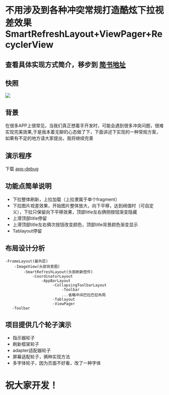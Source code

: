 # 不用涉及到各种冲突常规打造酷炫下拉视差效果SmartRefreshLayout+ViewPager+RecyclerView

## 查看具体实现方式简介，移步到 [简书地址](https://www.jianshu.com/p/d35b5fa37b26) 

## 快照
![](https://github.com/LPTim/Stop-master/blob/master/snapshot/snapshot.gif)

## 背景
在很多APP上很常见，当我们真正想着手开发时，可能会遇到很多冲突问题，很难实现完美效果,于是我本着无聊的心态做了下，下面讲述下实现的一种常规方案，如果有不足的地方请大家提出，我将继续完善

## 演示程序
下载  [app-debug](https://github.com/LPTim/Stop-master/blob/master/apk/app-debug.apk)

## 功能点简单说明
- 下拉整体刷新，上拉加载（上拉隶属于单个fragment）
- 下拉图片视差效果，开始图片整体放大，向下平移，达到阀值时（可自定义），下拉只保留向下平移效果，顶部title左右俩侧按钮渐变隐藏
- 上滑顶部title停留
- 上滑顶部title左右俩次按钮改变颜色，顶部title背景颜色渐变显示
- Tablayout停留

## 布局设计分析
```
-FrameLayout(最外层)
    -ImageView(头部背景图)
        -SmartRefreshLayout(头部刷新控件)
            -CoordinatorLayout
                -AppBarLayout
                     -CollapsingToolbarLayout
                         -Toolbar
                         ...省略中间巴拉巴拉布局
                     -Tablayout
                     -ViewPager
   -Toolbar
```

## 项目提供几个轮子演示
- 指示器轮子 
- 刷新框架轮子
- adapter适配器轮子
- 屏幕适配轮子，俩种实现方法
- 多字体轮子，因为页面不好看，改了一种字体

# 祝大家开发！
